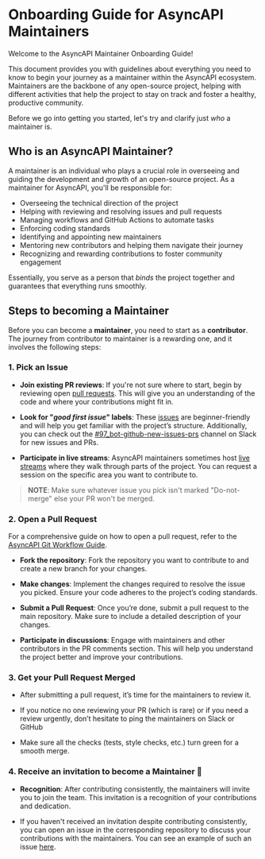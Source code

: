 # Onboarding Guide for AsyncAPI Maintainers

Welcome to the AsyncAPI Maintainer Onboarding Guide! 

This document provides you with guidelines about everything you need to know to begin your journey as a maintainer within the AsyncAPI ecosystem. Maintainers are the backbone of any open-source project, helping with different activities that help the project to stay on track and foster a healthy, productive community.

Before we go into getting you started, let's try and clarify just *who* a maintainer is.

## Who is an AsyncAPI Maintainer?

A maintainer is an individual who plays a crucial role in overseeing and guiding the development and growth of an open-source project. As a maintainer for AsyncAPI, you'll be responsible for:

- Overseeing the technical direction of the project
- Helping with reviewing and resolving issues and pull requests
- Managing workflows and GitHub Actions to automate tasks
- Enforcing coding standards
- Identifying and appointing new maintainers
- Mentoring new contributors and helping them navigate their journey
- Recognizing and rewarding contributions to foster community engagement

Essentially, you serve as a person that *binds* the project together and guarantees that everything runs smoothly.

## Steps to becoming a Maintainer

Before you can become a **maintainer**, you need to start as a **contributor**. The journey from contributor to maintainer is a rewarding one, and it involves the following steps:

### 1. **Pick an Issue**

- **Join existing PR reviews**: If you're not sure where to start, begin by reviewing open [pull requests](https://github.com/asyncapi/community/pulls). This will give you an understanding of the code and where your contributions might fit in.

- **Look for "*good first issue*" labels**: These [issues](https://github.com/asyncapi/community/issues) are beginner-friendly and will help you get familiar with the project’s structure. Additionally, you can check out the [#97_bot-github-new-issues-prs](https://asyncapi.slack.com/archives/C01J06RL10X) channel on Slack for new issues and PRs.

- **Participate in live streams**: AsyncAPI maintainers sometimes host [live streams](https://www.asyncapi.com/community/events) where they walk through parts of the project. You can request a session on the specific area you want to contribute to.

> **NOTE**: Make sure whatever issue you pick isn't marked "Do-not-merge" else your PR won't be merged.

### 2. **Open a Pull Request**

For a comprehensive guide on how to open a pull request, refer to the [AsyncAPI Git Workflow Guide](https://github.com/asyncapi/community/blob/master/git-workflow.md).

- **Fork the repository**: Fork the repository you want to contribute to and create a new branch for your changes.

- **Make changes**: Implement the changes required to resolve the issue you picked. Ensure your code adheres to the project’s coding standards.

- **Submit a Pull Request**: Once you’re done, submit a pull request to the main repository. Make sure to include a detailed description of your changes.

 - **Participate in discussions**: Engage with maintainers and other contributors in the PR comments section. This will help you understand the project better and improve your contributions.

### 3. **Get your Pull Request Merged**

- After submitting a pull request, it’s time for the maintainers to review it.

- If you notice no one reviewing your PR (which is rare) or if you need a review urgently, don’t hesitate to ping the maintainers on Slack or GitHub

- Make sure all the checks (tests, style checks, etc.) turn green for a smooth merge.

### 4. **Receive an invitation to become a Maintainer 🎉**

- **Recognition**: After contributing consistently, the maintainers will invite you to join the team. This invitation is a recognition of your contributions and dedication.

- If you haven't received an invitation despite contributing consistently, you can open an issue in the corresponding repository to discuss your contributions with the maintainers. You can see an example of such an issue [here](https://github.com/asyncapi/cli/issues/1616). 